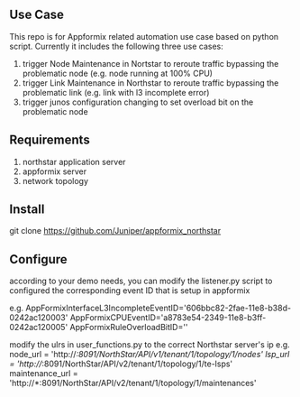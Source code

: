 ## Use Case
This repo is for Appformix related automation use case based on python script.
Currently it includes the following three use cases:
1. trigger Node Maintenance in Nortstar to reroute traffic bypassing the problematic node (e.g. node running at 100% CPU)
2. trigger Link Maintenance in Northstar to reroute traffic bypassing the problematic link (e.g. link with l3 incomplete error)
3. trigger junos configuration changing to set overload bit on the problematic node 



## Requirements

1. northstar application server
2. appformix server
3. network topology 


## Install

git clone https://github.com/Juniper/appformix_northstar




## Configure

according to your demo needs, you can modify the listener.py script to configured the corresponding event ID that is setup in appformix

e.g.
AppFormixInterfaceL3IncompleteEventID='606bbc82-2fae-11e8-b38d-0242ac120003'
AppFormixCPUEventID='a8783e54-2349-11e8-b3ff-0242ac120005'
AppFormixRuleOverloadBitID=''


modify the ulrs in user_functions.py to the correct Northstar server's ip
e.g.
node_url = 'http://*:8091/NorthStar/API/v1/tenant/1/topology/1/nodes'
lsp_url = 'http://*:8091/NorthStar/API/v2/tenant/1/topology/1/te-lsps'
maintenance_url = 'http://*:8091/NorthStar/API/v2/tenant/1/topology/1/maintenances'
